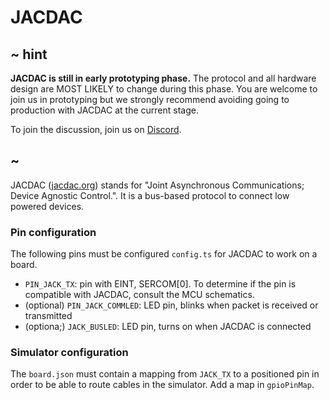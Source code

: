 # JACDAC

## ~ hint

**JACDAC is still in early prototyping phase.** The protocol and all hardware design are MOST LIKELY to change during this phase. You are welcome to join us in prototyping but we strongly recommend avoiding going to production with JACDAC at the current stage.

To join the discussion, join us on [Discord](https://discord.gg/9WMc5Es).

## ~

JACDAC ([jacdac.org](https://jacdac.org)) stands for "Joint Asynchronous Communications; Device Agnostic Control.". It is a bus-based protocol to connect low powered devices.

### Pin configuration

The following pins must be configured ``config.ts`` for JACDAC to work on a board.

* ``PIN_JACK_TX``: pin with EINT, SERCOM[0]. To determine if the pin is compatible with JACDAC, consult the MCU schematics.
* (optional) ``PIN_JACK_COMMLED``: LED pin, blinks when packet is received or transmitted
* (optiona;) ``JACK_BUSLED``: LED pin, turns on when JACDAC is connected

### Simulator configuration

The ``board.json`` must contain a mapping from ``JACK_TX`` to a positioned pin in order to be able to route cables in the simulator. Add a map in ``gpioPinMap``.